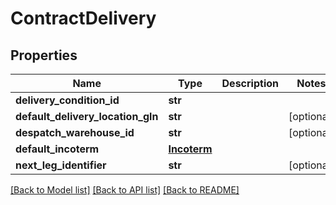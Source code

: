 # ContractDelivery

## Properties
Name | Type | Description | Notes
------------ | ------------- | ------------- | -------------
**delivery_condition_id** | **str** |  | 
**default_delivery_location_gln** | **str** |  | [optional] 
**despatch_warehouse_id** | **str** |  | [optional] 
**default_incoterm** | [**Incoterm**](Incoterm.md) |  | 
**next_leg_identifier** | **str** |  | [optional] 

[[Back to Model list]](../README.md#documentation-for-models) [[Back to API list]](../README.md#documentation-for-api-endpoints) [[Back to README]](../README.md)

